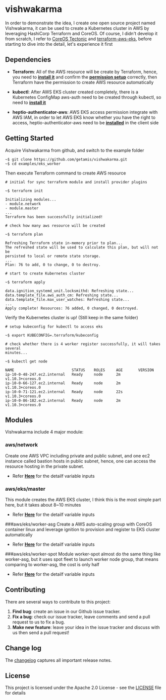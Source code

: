 # vishwakarma

In order to demonstrate the idea, I create one open source project named Vishwakarma, it can be used to create a Kubernetes cluster in AWS by leveraging HashiCorp Terraform and CoreOS. Of course, I didn't develop it from scratch, I refer to [CoreOS Tectonic](https://github.com/coreos/tectonic-installer) and [terraform-aws-eks](https://github.com/terraform-aws-modules/terraform-aws-eks), before starting to dive into the detail, let's experience it first

## Dependencies

- **Terraform**: All of the AWS resource will be create by Terraform, hence, you need to [**install it**](https://www.terraform.io/intro/getting-started/install.html) and confirm the [**permission setup**](https://www.terraform.io/docs/providers/aws/index.html) correctly, then Terraform have the permission to create AWS resource automatically

- **kubectl**: After AWS EKS cluster created completely, there is a Kubernetes ConfigMap aws-auth need to be created through kubectl, so need to [**install it**](https://kubernetes.io/docs/tasks/tools/install-kubectl/#install-kubectl)

- **heptio-authenticator-aws**: AWS EKS access permission integrate with AWS IAM, in order to let AWS EKS know whether you have the right to access, heptio-authenticator-aws need to be [**installed**](https://docs.aws.amazon.com/eks/latest/userguide/configure-kubectl.html) in the client side


## Getting Started

Acquire Vishwakarma from github, and switch to the example folder

```
~$ git clone https://github.com/getamis/vishwakarma.git
~$ cd examples/eks_worker
```

Then execute Terraform command to create AWS resource

```
# initial for sync terraform module and install provider plugins

~$ terraform init

Initializing modules...
- module.network
- module.master
...
Terraform has been successfully initialized!

# check how many aws resource will be created

~$ terraform plan

Refreshing Terraform state in-memory prior to plan...
The refreshed state will be used to calculate this plan, but will not be
persisted to local or remote state storage.
...
Plan: 76 to add, 0 to change, 0 to destroy.

# start to create Kubernetes cluster

~$ terraform apply

data.ignition_systemd_unit.locksmithd: Refreshing state...
data.template_file.aws_auth_cm: Refreshing state...
data.template_file.max_user_watches: Refreshing state...
...
Apply complete! Resources: 76 added, 0 changed, 0 destroyed.
```

Verify the Kubernetes cluster is up! (Still keep in the same folder)

```
# setup kubeconfig for kubectl to access eks

~$ export KUBECONFIG=.terraform/kubeconfig

# check whether there is 4 worker register successfully, it will takes several 
minutes...

~$ kubectl get node

NAME                          STATUS    ROLES     AGE       VERSION
ip-10-0-48-247.ec2.internal   Ready     node      2m        v1.10.3+coreos.0
ip-10-0-66-127.ec2.internal   Ready     node      2m        v1.10.3+coreos.0
ip-10-0-71-121.ec2.internal   Ready     node      22s       v1.10.3+coreos.0
ip-10-0-86-182.ec2.internal   Ready     node      2m        v1.10.3+coreos.0
```

## Modules
Vishwakarma include 4 major module:

### aws/network
Create one AWS VPC including private and public subnet, and one ec2 instance called bastion hosts in public subnet, hence, one can access the resource hosting in the private subnet.

- Refer [**Here**](VARIABLES.md#aws/network) for the detailf variable inputs

### aws/eks/master
This module creates the AWS EKS cluster, I think this is the most simple part here, but it takes about 8~10 minutes

- Refer [**Here**](VARIABLES.md#eks/master) for the detailf variable inputs


###aws/eks/worker-asg
Create a AWS auto-scaling group with CoreOS container linux and leverage ignition to provision and register to EKS cluster automatically

- Refer [**Here**](VARIABLES.md#eks/worker-asg) for the detailf variable inputs


###aws/eks/worker-spot
Module worker-spot almost do the same thing like worker-asg, but it uses spot fleet to launch worker node group, that means comparing to worker-asg, the cost is only half

- Refer [**Here**](VARIABLES.md#eks/worker-spot) for the detailf variable inputs

## Contributing

There are several ways to contribute to this project:

1. **Find bug**: create an issue in our Github issue tracker.
2. **Fix a bug**: check our issue tracker, leave comments and send a pull request to us to fix a bug.
3. **Make new feature**: leave your idea in the issue tracker and discuss with us then send a pull request!


## Change log

The [changelog](CHANGELOG.md) captures all important release notes.


## License

This project is licensed under the Apache 2.0 License - see the [LICENSE](LICENSE) file for details

